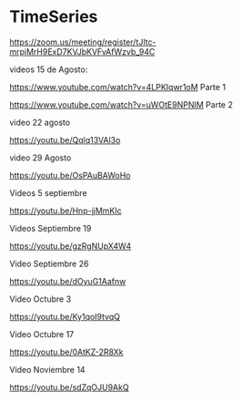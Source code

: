 # TimeSeries

https://zoom.us/meeting/register/tJItc-mrpjMrH9ExD7KVJbKVFvAfWzvb_94C

videos 15 de Agosto:

https://www.youtube.com/watch?v=4LPKIqwr1oM Parte 1

https://www.youtube.com/watch?v=uWOtE9NPNIM Parte 2

video 22 agosto

https://youtu.be/Qqlq13VAl3o


video 29 Agosto

https://youtu.be/OsPAuBAWoHo

Videos 5 septiembre

https://youtu.be/Hnp-jjMmKIc

Videos Septiembre 19

https://youtu.be/gzRgNUpX4W4

Video Septiembre 26

https://youtu.be/dOyuG1Aafnw

Video Octubre 3

https://youtu.be/Ky1qoI9tvqQ

Video Octubre 17

https://youtu.be/0AtKZ-2R8Xk

Video Noviembre 14

https://youtu.be/sdZqOJU9AkQ
